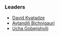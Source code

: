 ### Leaders

* [David Kvatadze](mailto:david.kvatadze@owasp.org)
* [Avtandili Bichnigauri](mailto:avtandili.bichnigauri@owasp.org)
* [Ucha Gobejishvili](mailto:ucha.gobejishvili@owasp.org)
